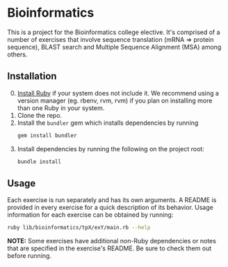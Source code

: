 # Bioinformatics

This is a project for the Bioinformatics college elective.  It's comprised of a number of exercises
that involve sequence translation (mRNA => protein sequence), BLAST search and Multiple Sequence
Alignment (MSA) among others.

## Installation

0. [Install Ruby](https://www.ruby-lang.org/en/downloads) if your system does not include it. We
recommend using a version manager (eg. rbenv, rvm, rvm) if you plan on installing more than one
Ruby in your system.
1. Clone the repo.
1. Install the `bundler` gem which installs dependencies by running
    ```bash
    gem install bundler
    ```
1. Install dependencies by running the following on the project root:
    ```bash
   bundle install
    ```

## Usage

Each exercise is run separately and has its own arguments. A README is provided
in every exercise for a quick description of its behavior. Usage information for
each exercise can be obtained by running:
```bash
ruby lib/bioinformatics/tpX/exY/main.rb --help
```

**NOTE:** Some exercises have additional non-Ruby dependencies or notes that are
specified in the exercise's README.  Be sure to check them out before running.
